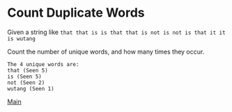 # Count Duplicate Words

Given a string like 
```that that is is that that is not is not is that it it is wutang```

Count the number of unique words, and how many times they occur.

```$xslt
The 4 unique words are:
that (Seen 5)
is (Seen 5)
not (Seen 2)
wutang (Seen 1)
```

[Main](README.md)
